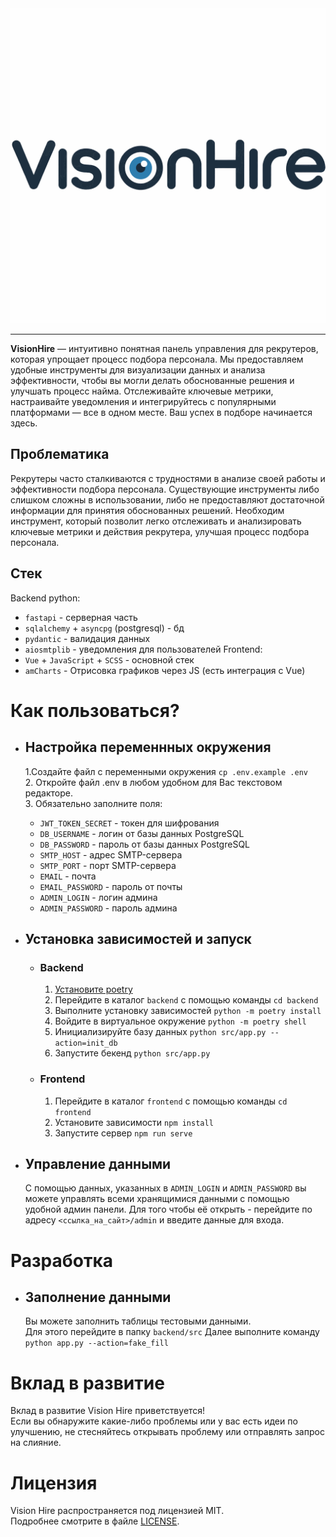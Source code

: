
<img src="./docs/logo.png"/>

***

**VisionHire** — интуитивно понятная панель управления для рекрутеров, которая упрощает процесс подбора персонала. Мы предоставляем удобные инструменты для визуализации данных и анализа эффективности, чтобы вы могли делать обоснованные решения и улучшать процесс найма. Отслеживайте ключевые метрики, настраивайте уведомления и интегрируйтесь с популярными платформами — все в одном месте. Ваш успех в подборе начинается здесь.

## Проблематика
Рекрутеры часто сталкиваются с трудностями в анализе своей работы и эффективности подбора персонала. 
Существующие инструменты либо слишком сложны в использовании, либо не предоставляют достаточной информации для принятия обоснованных решений. 
Необходим инструмент, который позволит легко отслеживать и анализировать ключевые метрики и действия рекрутера, улучшая процесс подбора персонала.

## Стек
Backend python:  
- `fastapi` - серверная часть
- `sqlalchemy` + `asyncpg` (postgresql) - бд
- `pydantic` - валидация данных
- `aiosmtplib` - уведомления для пользователей
Frontend: 
- `Vue` + `JavaScript` + `SCSS` - основной стек
- `amCharts` - Отрисовка графиков через JS  (есть интеграция с Vue)

# Как пользоваться?
- ## Настройка переменнных окружения 
	1.Создайте файл с переменными окружения `cp .env.example .env` \
	2. Откройте файл .env в любом удобном для Вас текстовом редакторе. \
	3. Обязательно заполните поля:
	- `JWT_TOKEN_SECRET` - токен для шифрования
	- `DB_USERNAME` - логин от базы данных PostgreSQL
	- `DB_PASSWORD` - пароль от базы данных PostgreSQL
	- `SMTP_HOST` - адрес SMTP-сервера
	- `SMTP_PORT` - порт SMTP-сервера
	- `EMAIL` - почта
	- `EMAIL_PASSWORD` - пароль от почты
	- `ADMIN_LOGIN` - логин админа 
	- `ADMIN_PASSWORD` - пароль админа 

- ## Установка зависимостей и запуск
	- ### Backend
		1. [Установите poetry](./docs/POETRY_INSTALL.md)
		2. Перейдите в каталог `backend` с помощью команды `cd backend`
		3. Выполните установку зависимостей `python -m poetry install`
		4. Войдите в виртуальное окружение `python -m poetry shell`
		5. Инициализируйте базу данных `python src/app.py --action=init_db`
		6. Запустите бекенд `python src/app.py` 
	- ### Frontend
		1. Перейдите в каталог `frontend` с помощью команды `cd frontend`
		2. Установите зависимости `npm install`
		3. Запустите сервер `npm run serve`
- ## Управление данными
	С помощью данных, указанных в `ADMIN_LOGIN` и `ADMIN_PASSWORD` вы можете управлять всеми хранящимися данными с помощью удобной админ панели. 
	Для того чтобы её открыть - перейдите по адресу `<ссылка_на_сайт>/admin` и введите данные для входа.

# Разработка
- ## Заполнение данными
	Вы можете заполнить таблицы тестовыми данными. \
	Для этого перейдите в папку `backend/src`
	Далее выполните команду `python app.py --action=fake_fill`

# Вклад в развитие
Вклад в развитие Vision Hire приветствуется! \
Если вы обнаружите какие-либо проблемы или у вас есть идеи по улучшению, не стесняйтесь открывать проблему или отправлять запрос на слияние.

# Лицензия
Vision Hire распространяется под лицензией MIT. \
Подробнее смотрите в файле [LICENSE](LICENSE).